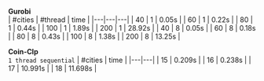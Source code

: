 **Gurobi**  
| #cities | #thread |  time  |
|---|---|---|
| 40   | 1 | 0.05s  |
| 60   | 1 | 0.22s  |
| 80   | 1 | 0.44s  |
| 100  | 1 | 1.89s  |
| 200  | 1 | 28.92s  |
| 40   | 8 | 0.05s  |
| 60 | 8 | 0.18s |
| 80 | 8 | 0.43s |
| 100  | 8 | 1.38s  |
| 200  | 8 | 13.25s  |

**Coin-Clp**  
`1 thread sequential`
| #cities  |  time  |
|---|---|
| 15  | 0.209s |
| 16  | 0.238s |
| 17  | 10.991s |
| 18 | 11.698s |
